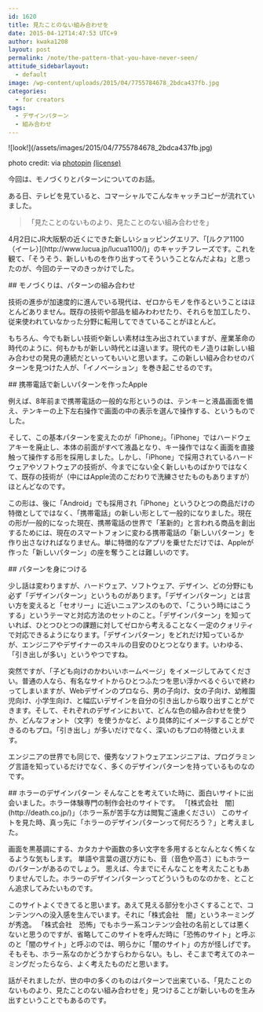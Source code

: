 ```yaml
---
id: 1620
title: 見たことのない組み合わせを
date: 2015-04-12T14:47:53 UTC+9
author: kwaka1208
layout: post
permalink: /note/the-pattern-that-you-have-never-seen/
attitude_sidebarlayout:
  - default
image: /wp-content/uploads/2015/04/7755784678_2bdca437fb.jpg
categories:
  - for creators
tags:
  - デザインパターン
  - 組み合わせ
---
```

<p>
![look!](/assets/images/2015/04/7755784678_2bdca437fb.jpg)

photo credit: [](http://www.flickr.com/photos/50523792@N03/7755784678) via [photopin](http://photopin.com) [(license)](https://creativecommons.org/licenses/by/2.0/)
</p>
<p>
今回は、モノづくりとパターンについてのお話。
</p>
<p>
ある日、テレビを見ていると、コマーシャルでこんなキャッチコピーが流れていました。
<blockquote>「見たことのないものより、見たことのない組み合わせを」</blockquote>
4月2日にJR大阪駅の近くにできた新しいショッピングエリア、「[ルクア1100（イーレ）](http://www.lucua.jp/lucua1100/)」のキャッチフレーズです。これを観て、「そうそう、新しいものを作り出すってそういうことなんだよね」と思ったのが、今回のテーマのきっかけでした。
</p>
## モノづくりは、パターンの組み合わせ
<p>
技術の進歩が加速度的に進んでいる現代は、ゼロからモノを作るということはほとんどありません。既存の技術や部品を組みわわせたり、それらを加工したり、従来使われていなかった分野に転用してできていることがほとんど。
</p>
<p>
もちろん、今でも新しい技術や新しい素材は生み出されていますが、産業革命の時代のように、何もかもが新しい時代とは違います。現代のモノ造りは新しい組み合わせの発見の連続だといってもいいと思います。この新しい組み合わせのパターンを見つけた人が、「イノベーション」を巻き起こせるのです。
</p>
## 携帯電話で新しいパターンを作ったApple
<p>
例えば、8年前まで携帯電話の一般的な形というのは、テンキーと液晶画面を備え、テンキーの上下左右操作で画面の中の表示を選んで操作する、というものでした。
</p>
<p>
そして、この基本パターンを変えたのが「iPhone」。「iPhone」ではハードウェアキーを廃止し、本体の前面がすべて液晶となり、キー操作ではなく画面を直接触って操作する形を採用しました。しかし、「iPhone」で採用されているハードウェアやソフトウェアの技術が、今までにない全く新しいものばかりではなくて、既存の技術が（中にはApple流のこだわりで洗練させたものもありますが）ほとんどなのです。
</p>
<p>
この形は、後に「Android」でも採用され「iPhone」というひとつの商品だけの特徴としてではなく、「携帯電話」の新しい形として一般的になりました。現在の形が一般的になった現在、携帯電話の世界で「革新的」と言われる商品を創出するためには、現在のスマートフォンに変わる携帯電話の「新しいパターン」を作り出さなければなりません。単に特徴的なアプリを乗せただけでは、Appleが作った「新しいパターン」の座を奪うことは難しいのです。
</p>
## パターンを身につける
<p>
少し話は変わりますが、ハードウェア、ソフトウェア、デザイン、どの分野にも必ず「デザインパターン」というものがあります。「デザインパターン」とは言い方を変えると「セオリー」に近いニュアンスのもので、「こういう時にはこうする」というテーマと対応方法のセットのこと。「デザインパターン」を知っていれば、ひとつひとつの課題に対してゼロから考えることなく一定のクォリティで対応できるようになります。「デザインパターン」をどれだけ知っているかが、エンジニアやデザイナーのスキルの目安のひとつとなります。いわゆる、「引き出しが多い」というやつですね。
</p>
<p>
突然ですが、「子ども向けのかわいいホームページ」をイメージしてみてください。普通の人なら、有名なサイトからひとつふたつを思い浮かべるぐらいで終わってしまいますが、Webデザインのプロなら、男の子向け、女の子向け、幼稚園児向け、小学生向け、と幅広いデザインを自分の引き出しから取り出すことができます。そして、それぞれのデザインにおいて、どんな色の組み合わせを使うか、どんなフォント（文字）を使うかなど、より具体的にイメージすることができるのもプロ。「引き出し」が多いだけでなく、深いのもプロの特徴といえます。
</p>
<p>
エンジニアの世界でも同じで、優秀なソフトウェアエンジニアは、プログラミング言語を知っているだけでなく、多くのデザインパターンを持っているものなのです。
</p>
<p>
## ホラーのデザインパターン
そんなことを考えていた時に、面白いサイトに出会いました。ホラー体験専門の制作会社のサイトです。
「[株式会社　闇](http://death.co.jp/)」（ホラー系が苦手な方は閲覧ご遠慮ください）
このサイトを見た時、真っ先に「ホラーのデザインパターンって何だろう？」と考えました。
</p>
<p>
画面を黒基調にする、カタカナや画数の多い文字を多用するとなんとなく怖くなるような気もします。
単語や言葉の選び方にも、音（音色や高さ）にもホラーのパターンがあるのでしょう。
思えば、今までにそんなことを考えたこともありませんでした。ホラーのデザインパターンってどういうものなのかを、とことん追求してみたいものです。
</p>
<p>
このサイトよくできてると思います。あえて見える部分を小さくすることで、コンテンツへの没入感を生んでいます。それに「株式会社　闇」というネーミングが秀逸。
「株式会社　恐怖」でもホラー系コンテンツ会社の名前としては悪くないと思うのですが、省略してこのサイトを呼んだ時に「恐怖のサイト」と呼ぶのと「闇のサイト」と呼ぶのでは、明らかに「闇のサイト」の方が怪しげです。そもそも、ホラー系なのかどうかすらわからない。もし、そこまで考えてのネーミングだったらなら、よく考えたものだと思います。
</p>
<p>
話がそれましたが、世の中の多くのものはパターンで出来ている、「見たことのないものより、見たことのない組み合わせを」見つけることが新しいものを生み出すということでもあるのです。
</p>
